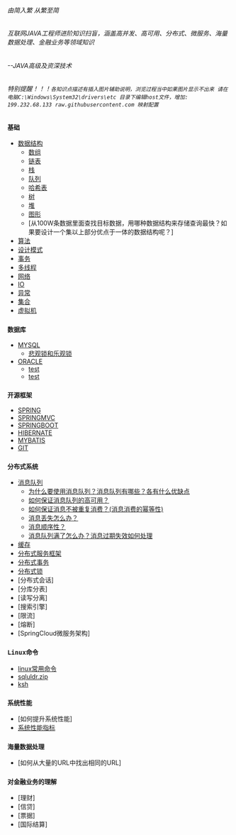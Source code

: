 ###### 由简入繁 从繁至简 
###### 互联网JAVA工程师进阶知识扫盲，涵盖高并发、高可用、分布式、微服务、海量数据处理、金融业务等领域知识 
###### --JAVA高级及资深技术
###### 特别提醒！！！`各知识点描述有插入图片辅助说明，浏览过程当中如果图片显示不出来 请在电脑C:\Windows\System32\drivers\etc 目录下编辑host文件，增加: 199.232.68.133 raw.githubusercontent.com 映射配置`

### `基础`
- [数据结构](./doc/数据结构.md)
    - [数组](./doc/数组.md)
    - [链表](./doc/链表.md)
    - [栈](./doc/栈.md)
    - [队列](./doc/队列.md)
    - [哈希表](./doc/哈希表.md)
    - [树](./doc/树.md)
    - [堆](./doc/堆.md)
    - [图形](./doc/图形.md)
    - [从100W条数据里面查找目标数据，用哪种数据结构来存储查询最快？如果要设计一个集以上部分优点于一体的数据结构呢？]
- [算法](./doc/算法.md)
- [设计模式](./doc/设计模式.md)
- [事务](./doc/事务.md)
- [多线程](./doc/多线程.md)
- [网络](./doc/网络.md)
- [IO](./doc/IO.md)
- [异常](./doc/异常.md)
- [集合](./doc/Java基础及集合.md)
- [虚拟机](./doc/jvm.md)
### `数据库`
- [MYSQL](./doc/mysql.md)
    - [悲观锁和乐观锁](./doc/消息队列.md)
- [ORACLE](./doc/oracle.md)
     - [test](./doc/消息队列.md)
     - [test](./doc/消息队列.md)
### `开源框架`
- [SPRING](./doc/Spring.md)
- [SPRINGMVC](./doc/SpringMVC.md)
- [SPRINGBOOT](./doc/SpringBoot.md)
- [HIBERNATE](./doc/Hibernate.md)
- [MYBATIS](./doc/MyBatis.md)
- [GIT](./doc/git.md)
### `分布式系统`
- [消息队列](./doc/消息队列.md)
    - [为什么要使用消息队列？消息队列有哪些？各有什么优缺点](./doc/消息队列.md)
    - [如何保证消息队列的高可用？](./doc/MQ集群.md)
    - [如何保证消息不被重复消费？(消息消费的幂等性)](./doc/消息幂等性.md)
    - [消息丢失怎么办？](./doc/消息丢失.md)
    - [消息顺序性？](./doc/消息消费顺序.md)
    - [消息队列满了怎么办？消息过期失效如何处理](./doc/消息过期失效.md)
- [缓存](./doc/缓存.md)
- [分布式服务框架](./linux常用命令.md)
- [分布式事务](./linux常用命令.md)
- [分布式锁](./doc/分布式锁.md)
- [分布式会话]
- [分库分表]
- [读写分离]
- [搜索引擎]
- [限流]
- [熔断]
- [SpringCloud微服务架构]

### `Linux命令`
- [linux常用命令](./doc/linux.md)
- [sqluldr.zip](./doc/sqluldr.zip)
- [ksh](./doc/ksh-20120801-37.el6_9.x86_64.rpm)
### `系统性能`
- [如何提升系统性能]
- [系统性能指标](./doc/性能测试指标.md)
### `海量数据处理`
- [如何从大量的URL中找出相同的URL]
### `对金融业务的理解`
- [理财]
- [信贷]
- [票据]
- [国际结算]
